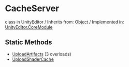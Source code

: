 # CacheServer
class in UnityEditor
 / Inherits from: <a href="https://docs.unity3d.com/6000.0/Documentation/ScriptReference/Object.html">Object</a> / Implemented in: <a href="https://docs.unity3d.com/6000.0/Documentation/ScriptReference/UnityEditor.CoreModule.html">UnityEditor.CoreModule</a>

## Static Methods
- <a href="https://docs.unity3d.com/6000.0/Documentation/ScriptReference/CacheServer.UploadArtifacts.html">UploadArtifacts</a> (3 overloads)
- <a href="https://docs.unity3d.com/6000.0/Documentation/ScriptReference/CacheServer.UploadShaderCache.html">UploadShaderCache</a>
